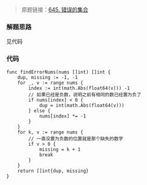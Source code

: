 > 原题链接：[645. 错误的集合](https://leetcode-cn.com/problems/valid-parentheses/)

### 解题思路
见代码
### 代码
```golang
func findErrorNums(nums []int) []int {
	dup, missing := -1, -1
	for _, v := range nums {
		index := int(math.Abs(float64(v))) -1
        // 如果已经是负数，说明之前有相同的数已经置为负了
		if nums[index] < 0 {
			dup = int(math.Abs(float64(v)))
		} else {
			nums[index] *= -1
		}
	}
	for k, v := range nums {
        // 一直没置为负数的位置就是那个缺失的数字 
		if v > 0 {
			missing = k + 1
			break
		}
	}
	return []int{dup, missing}
}
```